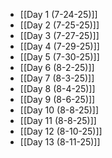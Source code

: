 - [[Day 1 (7-24-25)]]
- [[Day 2 (7-25-25)]]
- [[Day 3 (7-27-25)]]
- [[Day 4 (7-29-25)]]
- [[Day 5 (7-30-25)]]
- [[Day 6 (8-2-25)]]
- [[Day 7 (8-3-25)]]
- [[Day 8 (8-4-25)]]
- [[Day 9 (8-6-25)]]
- [[Day 10 (8-8-25)]]
- [[Day 11 (8-8-25)]]
- [[Day 12 (8-10-25)]]
- [[Day 13 (8-11-25)]]